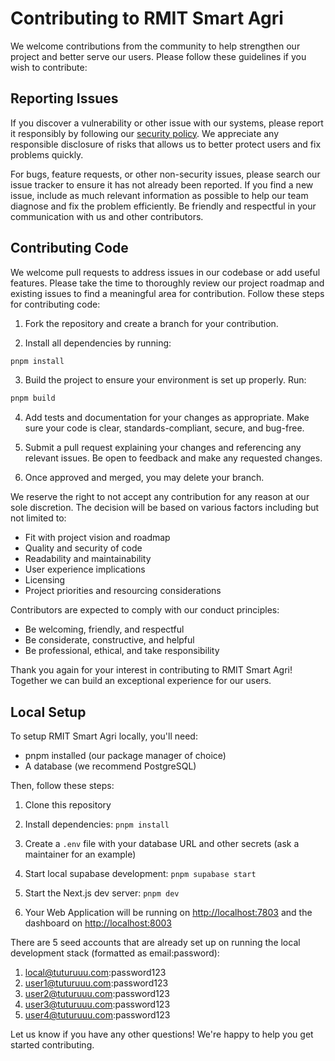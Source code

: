 # Contributing to RMIT Smart Agri

We welcome contributions from the community to help strengthen our project and better serve our users. Please follow these guidelines if you wish to contribute:

## Reporting Issues

If you discover a vulnerability or other issue with our systems, please report it responsibly by following our [security policy](link). We appreciate any responsible disclosure of risks that allows us to better protect users and fix problems quickly.

For bugs, feature requests, or other non-security issues, please search our issue tracker to ensure it has not already been reported. If you find a new issue, include as much relevant information as possible to help our team diagnose and fix the problem efficiently. Be friendly and respectful in your communication with us and other contributors.

## Contributing Code

We welcome pull requests to address issues in our codebase or add useful features. Please take the time to thoroughly review our project roadmap and existing issues to find a meaningful area for contribution. Follow these steps for contributing code:

1. Fork the repository and create a branch for your contribution.

2. Install all dependencies by running:

```bash
pnpm install
```

3. Build the project to ensure your environment is set up properly. Run:

```bash
pnpm build
```

4. Add tests and documentation for your changes as appropriate. Make sure your code is clear, standards-compliant, secure, and bug-free.

5. Submit a pull request explaining your changes and referencing any relevant issues. Be open to feedback and make any requested changes.

6. Once approved and merged, you may delete your branch.

We reserve the right to not accept any contribution for any reason at our sole discretion. The decision will be based on various factors including but not limited to:

- Fit with project vision and roadmap
- Quality and security of code
- Readability and maintainability
- User experience implications
- Licensing
- Project priorities and resourcing considerations

Contributors are expected to comply with our conduct principles:

- Be welcoming, friendly, and respectful
- Be considerate, constructive, and helpful
- Be professional, ethical, and take responsibility

Thank you again for your interest in contributing to RMIT Smart Agri! Together we can build an exceptional experience for our users.

## Local Setup

To setup RMIT Smart Agri locally, you'll need:

- pnpm installed (our package manager of choice)
- A database (we recommend PostgreSQL)

Then, follow these steps:

1. Clone this repository

2. Install dependencies: `pnpm install`

3. Create a `.env` file with your database URL and other secrets (ask a maintainer for an example)

4. Start local supabase development: `pnpm supabase start`

5. Start the Next.js dev server: `pnpm dev`

6. Your Web Application will be running on <http://localhost:7803> and the dashboard on <http://localhost:8003>

There are 5 seed accounts that are already set up on running the local development stack (formatted as email:password):

1. <local@tuturuuu.com>:password123
2. <user1@tuturuuu.com>:password123
3. <user2@tuturuuu.com>:password123
4. <user3@tuturuuu.com>:password123
5. <user4@tuturuuu.com>:password123

Let us know if you have any other questions! We're happy to help you get started contributing.
